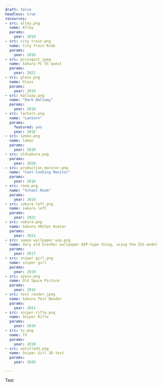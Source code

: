 ```yaml
---
draft: false
headless: true
resources:
- src: alley.png
  name: Alley
  params:
    year: 2018
- src: city train.png
  name: City Train Ride
  params:
    year: 2018
- src: pcsvsqust.jpeg
  name: Sakura PC VS quest
  params:
    year: 2021
- src: glass.png
  name: Glass
  params:
    year: 2018
- src: hallway.png
  name: "Dark Hallway"
  params:
    year: 2018
- src: lantern.png
  name: "Lantern"
  params:
    featured: yes
    year: 2016
- src: lemon.png
  name: lemon
  params:
    year: 2018
- src: oldsakura.png
  params:
    year: 2020
- src: production_monitor.png
  name: "Cool-looking Monitor"
  params:
    year: 2016
- src: room.png
  name: "School Room"
  params:
    year: 2018
- src: sakura left.png
  name: sakura left
  params:
    year: 2022
- src: sakura.png
  name: Sakura VRChat Avatar
  params:
    year: 2021
- src: samus wallpaper wip.png
  name: Very old blender wallpaper WIP-type thing, using the ZSS model from SSBU
  params:
    year: 2017
- src: sniper girl.png
  name: sniper girl
  params:
    year: 2019
- src: space.png
  name: Old Space Picture
  params:
    year: 2016
- src: test render.jpeg
  name: Sakura Test Render
  params:
    year: 2021
- src: sniper-rifle.png
  name: Sniper Rifle
  params:
    year: 2016
- src: tv.png
  name: TV
  params:
    year: 2018
- src: untitled3.png
  name: Sniper Girl 3D test
  params:
    year: 2020

---
```


Test
